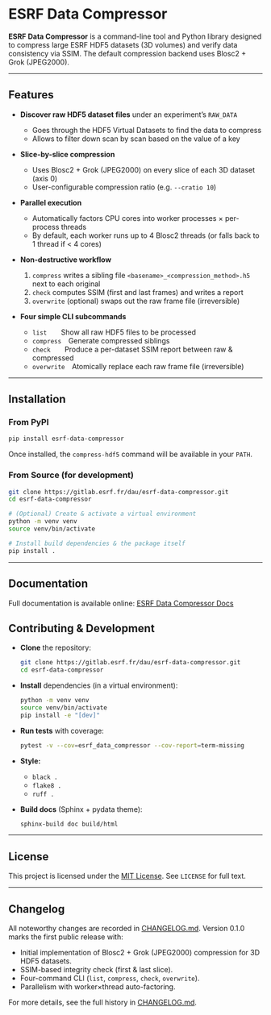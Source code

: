 # ESRF Data Compressor

**ESRF Data Compressor** is a command-line tool and Python library designed to compress large ESRF HDF5 datasets (3D volumes) and verify data consistency via SSIM. The default compression backend uses Blosc2 + Grok (JPEG2000).

---

## Features

* **Discover raw HDF5 dataset files** under an experiment’s `RAW_DATA`

  * Goes through the HDF5 Virtual Datasets to find the data to compress
  * Allows to filter down scan by scan based on the value of a key

* **Slice-by-slice compression**

  * Uses Blosc2 + Grok (JPEG2000) on every slice of each 3D dataset (axis 0)
  * User-configurable compression ratio (e.g. `--cratio 10`)

* **Parallel execution**

  * Automatically factors CPU cores into worker processes × per-process threads
  * By default, each worker runs up to 4 Blosc2 threads (or falls back to 1 thread if < 4 cores)

* **Non-destructive workflow**

  1. `compress` writes a sibling file `<basename>_<compression_method>.h5` next to each original
  2. `check` computes SSIM (first and last frames) and writes a report
  3. `overwrite` (optional) swaps out the raw frame file (irreversible)

* **Four simple CLI subcommands**

  * `list`  Show all raw HDF5 files to be processed
  * `compress` Generate compressed siblings
  * `check`  Produce a per-dataset SSIM report between raw & compressed
  * `overwrite` Atomically replace each raw frame file (irreversible)

---

## Installation

### From PyPI

```bash
pip install esrf-data-compressor
```

Once installed, the `compress-hdf5` command will be available in your `PATH`.

### From Source (for development)

```bash
git clone https://gitlab.esrf.fr/dau/esrf-data-compressor.git
cd esrf-data-compressor

# (Optional) Create & activate a virtual environment
python -m venv venv
source venv/bin/activate

# Install build dependencies & the package itself
pip install .
```

---

## Documentation

Full documentation is available online:
[ESRF Data Compressor Docs](https://esrf-data-compressor.readthedocs.io/en/latest/index.html)

## Contributing & Development

* **Clone** the repository:

  ```bash
  git clone https://gitlab.esrf.fr/dau/esrf-data-compressor.git
  cd esrf-data-compressor
  ```

* **Install** dependencies (in a virtual environment):

  ```bash
  python -m venv venv
  source venv/bin/activate
  pip install -e "[dev]"
  ```

* **Run tests** with coverage:

  ```bash
  pytest -v --cov=esrf_data_compressor --cov-report=term-missing
  ```

* **Style:**

  * `black .`
  * `flake8 .`
  * `ruff .`

* **Build docs** (Sphinx + pydata theme):

  ```bash
  sphinx-build doc build/html
  ```

---

## License

This project is licensed under the [MIT License](LICENSE). See `LICENSE` for full text.

---

## Changelog

All noteworthy changes are recorded in [CHANGELOG.md](CHANGELOG.md). Version 0.1.0 marks the first public release with:

* Initial implementation of Blosc2 + Grok (JPEG2000) compression for 3D HDF5 datasets.
* SSIM-based integrity check (first & last slice).
* Four-command CLI (`list`, `compress`, `check`, `overwrite`).
* Parallelism with worker×thread auto-factoring.

For more details, see the full history in [CHANGELOG.md](CHANGELOG.md).